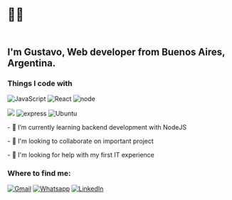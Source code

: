 <h1>👨‍💻</h1>
<h2></br> I'm Gustavo, Web developer from <b>Buenos Aires, Argentina</b>.</h2>
<h3>Things I code with</h3>
<p><img alt="JavaScript" src="https://img.shields.io/badge/JavaScript-F7DF1E?style=for-the-badge&logo=javascript&logoColor=black" /> <img alt="React" src="https://img.shields.io/badge/React-20232A?style=for-the-badge&logo=react&logoColor=61DAFB" /> <img alt ="node" src="https://img.shields.io/badge/Node.js-43853D?style=for-the-badge&logo=node-dot-js&logoColor=white"></p>
<p><img alt"mongoDB" src="https://img.shields.io/badge/MongoDB-4EA94B?style=for-the-badge&logo=mongodb&logoColor=white" /> <img alt="express" src="https://img.shields.io/badge/Express.js-000000?style=for-the-badge&logo=express&logoColor=white">  <img alt='Ubuntu' src="https://img.shields.io/badge/Ubuntu-E95420?style=for-the-badge&logo=ubuntu&logoColor=white"></p>
<p>- 🌱 I’m currently learning backend development with NodeJS</p>
<p>- 👥 I'm looking to collaborate on important project</p>
<p>- 🤔 I'm looking for help with my first IT experience</p>
<h3>Where to find me:</h3>
<a href="mailto:gustavo.sprx@gmail.com" target="_blank" ><img alt="Gmail" src="https://img.shields.io/badge/Gmail-D14836?style=for-the-badge&logo=gmail&logoColor=white" /></a>
<a href="https://wa.me/541128585814" target="_blank"><img alt="Whatsapp" src="https://img.shields.io/badge/WhatsApp-25D366?style=for-the-badge&logo=whatsapp&logoColor=white" /></a>
<a href="https://www.linkedin.com/in/gustavo-romero-sprx/" target="_blank"><img alt="LinkedIn" src="https://img.shields.io/badge/linkedin-%230077B5.svg?&style=for-the-badge&logo=linkedin&logoColor=white" /></a>
  

<!--
**gustavosprx/gustavosprx** is a ✨ _special_ ✨ repository because its `README.md` (this file) appears on your GitHub profile.

Here are some ideas to get you started:

- 🔭 I’m currently working on ...
- 🌱 I’m currently learning ...
- 👯 I’m looking to collaborate on ...
- 🤔 I’m looking for help with ...
- 💬 Ask me about ...
- 📫 How to reach me: ...
- 😄 Pronouns: ...
- ⚡ Fun fact: ...
-->
